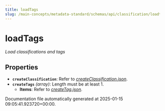```yaml
---
title: loadTags
slug: /main-concepts/metadata-standard/schemas/api/classification/loadtags
---
```


# loadTags

*Load classifications and tags*

## Properties

- **`createClassification`**: Refer to *[createClassification.json](#eateClassification.json)*.
- **`createTags`** *(array)*: Length must be at least 1.
  - **Items**: Refer to *[createTag.json](#eateTag.json)*.


Documentation file automatically generated at 2025-01-15 09:05:41.923720+00:00.
